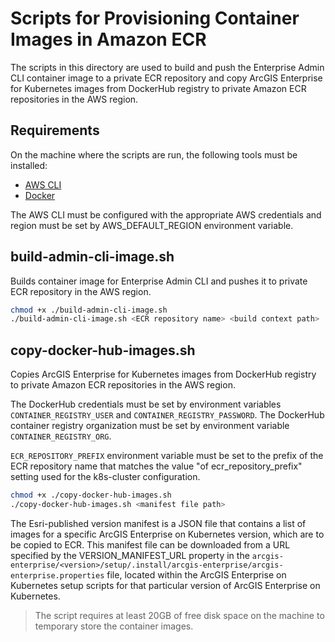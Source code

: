 # Scripts for Provisioning Container Images in Amazon ECR

The scripts in this directory are used to build and push the Enterprise Admin CLI container image to a private ECR repository and copy ArcGIS Enterprise for Kubernetes images from DockerHub registry to private Amazon ECR repositories in the AWS region.

## Requirements

On the machine where the scripts are run, the following tools must be installed:

* [AWS CLI](https://aws.amazon.com/cli/)
* [Docker](https://www.docker.com/)
  
The AWS CLI must be configured with the appropriate AWS credentials and region must be set by AWS_DEFAULT_REGION environment variable.

## build-admin-cli-image.sh

Builds container image for Enterprise Admin CLI and pushes it to private ECR repository in the AWS region.

```bash
chmod +x ./build-admin-cli-image.sh
./build-admin-cli-image.sh <ECR repository name> <build context path>
```

## copy-docker-hub-images.sh

Copies ArcGIS Enterprise for Kubernetes images from DockerHub registry to private Amazon ECR repositories in the AWS region.

The DockerHub credentials must be set by environment variables `CONTAINER_REGISTRY_USER` and `CONTAINER_REGISTRY_PASSWORD`. The DockerHub container registry organization must be set by environment variable `CONTAINER_REGISTRY_ORG`.

`ECR_REPOSITORY_PREFIX` environment variable must be set to the prefix of the ECR repository name that matches the value "of ecr_repository_prefix" setting used for the k8s-cluster configuration.

```bash
chmod +x ./copy-docker-hub-images.sh
./copy-docker-hub-images.sh <manifest file path>
```

The Esri-published version manifest is a JSON file that contains a list of images for a specific ArcGIS Enterprise on Kubernetes version, which are to be copied to ECR. This manifest file can be downloaded from a URL specified by the VERSION_MANIFEST_URL property in the `arcgis-enterprise/<version>/setup/.install/arcgis-enterprise/arcgis-enterprise.properties` file, located within the ArcGIS Enterprise on Kubernetes setup scripts for that particular version of ArcGIS Enterprise on Kubernetes.

> The script requires at least 20GB of free disk space on the machine to temporary store the container images.
